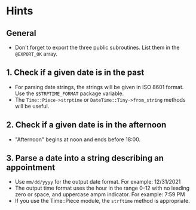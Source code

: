 # Hints

## General

- Don't forget to export the three public subroutines.
  List them in the `@EXPORT_OK` array.

## 1. Check if a given date is in the past

- For parsing date strings, the strings will be given in ISO 8601 format.
  Use the `$STRPTIME_FORMAT` package variable.
- The `Time::Piece->strptime` or `DateTime::Tiny->from_string` methods will be useful.

## 2. Check if a given date is in the afternoon

- "Afternoon" begins at noon and ends before 18:00.

## 3. Parse a date into a string describing an appointment

- Use `mm/dd/yyyy` for the output date format.
  For example: 12/31/2021
- The output time format uses the hour in the range 0-12 with no leading zero or space, and uppercase ampm indicator.
  For example: 7:59 PM
- If you use the Time::Piece module, the `strftime` method is appropriate.
